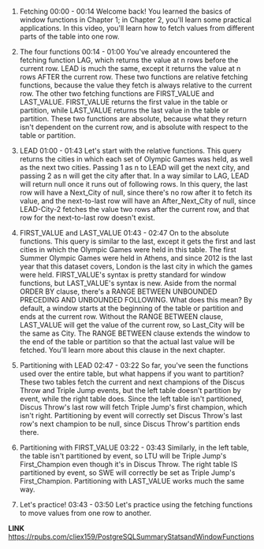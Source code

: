 1. Fetching
00:00 - 00:14
Welcome back! You learned the basics of window functions in Chapter 1; in Chapter 2, you'll learn some practical applications. In this video, you'll learn how to fetch values from different parts of the table into one row.

2. The four functions
00:14 - 01:00
You've already encountered the fetching function LAG, which returns the value at n rows before the current row. LEAD is much the same, except it returns the value at n rows AFTER the current row. These two functions are relative fetching functions, because the value they fetch is always relative to the current row. The other two fetching functions are FIRST_VALUE and LAST_VALUE. FIRST_VALUE returns the first value in the table or partition, while LAST_VALUE returns the last value in the table or partition. These two functions are absolute, because what they return isn't dependent on the current row, and is absolute with respect to the table or partition.

3. LEAD
01:00 - 01:43
Let's start with the relative functions. This query returns the cities in which each set of Olympic Games was held, as well as the next two cities. Passing 1 as n to LEAD will get the next city, and passing 2 as n will get the city after that. In a way similar to LAG, LEAD will return null once it runs out of following rows. In this query, the last row will have a Next_City of null, since there's no row after it to fetch its value, and the next-to-last row will have an After_Next_City of null, since LEAD-City-2 fetches the value two rows after the current row, and that row for the next-to-last row doesn't exist.

4. FIRST_VALUE and LAST_VALUE
01:43 - 02:47
On to the absolute functions. This query is similar to the last, except it gets the first and last cities in which the Olympic Games were held in this table. The first Summer Olympic Games were held in Athens, and since 2012 is the last year that this dataset covers, London is the last city in which the games were held. FIRST_VALUE's syntax is pretty standard for window functions, but LAST_VALUE's syntax is new. Aside from the normal ORDER BY clause, there's a RANGE BETWEEN UNBOUNDED PRECEDING AND UNBOUNDED FOLLOWING. What does this mean? By default, a window starts at the beginning of the table or partition and ends at the current row. Without the RANGE BETWEEN clause, LAST_VALUE will get the value of the current row, so Last_City will be the same as City. The RANGE BETWEEN clause extends the window to the end of the table or partition so that the actual last value will be fetched. You'll learn more about this clause in the next chapter.

5. Partitioning with LEAD
02:47 - 03:22
So far, you've seen the functions used over the entire table, but what happens if you want to partition? These two tables fetch the current and next champions of the Discus Throw and Triple Jump events, but the left table doesn't partition by event, while the right table does. Since the left table isn't partitioned, Discus Throw's last row will fetch Triple Jump's first champion, which isn't right. Partitioning by event will correctly set Discus Throw's last row's next champion to be null, since Discus Throw's partition ends there.

6. Partitioning with FIRST_VALUE
03:22 - 03:43
Similarly, in the left table, the table isn't partitioned by event, so LTU will be Triple Jump's First_Champion even though it's in Discus Throw. The right table IS partitioned by event, so SWE will correctly be set as Triple Jump's First_Champion. Partitioning with LAST_VALUE works much the same way.

7. Let's practice!
03:43 - 03:50
Let's practice using the fetching functions to move values from one row to another.

**LINK** https://rpubs.com/cliex159/PostgreSQLSummaryStatsandWindowFunctions
